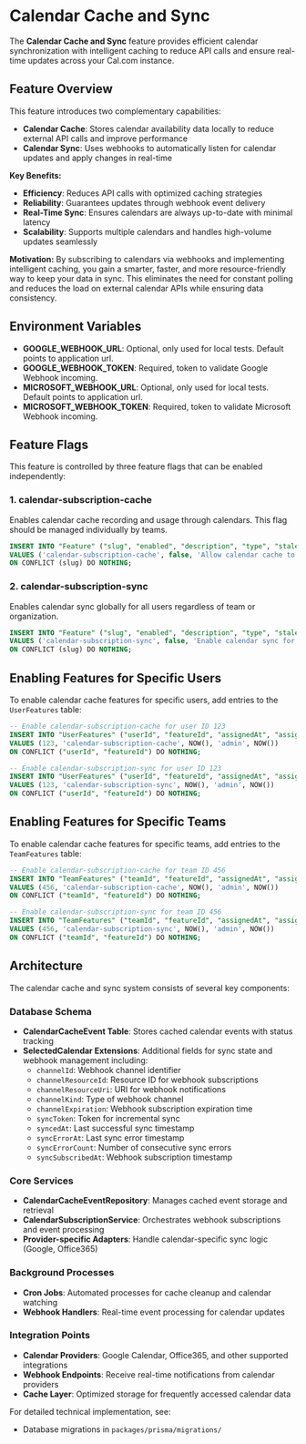 # Calendar Cache and Sync

The **Calendar Cache and Sync** feature provides efficient calendar synchronization with intelligent caching to reduce API calls and ensure real-time updates across your Cal.com instance.

## Feature Overview

This feature introduces two complementary capabilities:

- **Calendar Cache**: Stores calendar availability data locally to reduce external API calls and improve performance
- **Calendar Sync**: Uses webhooks to automatically listen for calendar updates and apply changes in real-time

**Key Benefits:**
- **Efficiency**: Reduces API calls with optimized caching strategies
- **Reliability**: Guarantees updates through webhook event delivery  
- **Real-Time Sync**: Ensures calendars are always up-to-date with minimal latency
- **Scalability**: Supports multiple calendars and handles high-volume updates seamlessly

**Motivation:**
By subscribing to calendars via webhooks and implementing intelligent caching, you gain a smarter, faster, and more resource-friendly way to keep your data in sync. This eliminates the need for constant polling and reduces the load on external calendar APIs while ensuring data consistency.

## Environment Variables

- **GOOGLE_WEBHOOK_URL**: Optional, only used for local tests. Default points to application url.
- **GOOGLE_WEBHOOK_TOKEN**: Required, token to validate Google Webhook incoming.
- **MICROSOFT_WEBHOOK_URL**: Optional, only used for local tests. Default points to application url.
- **MICROSOFT_WEBHOOK_TOKEN**: Required, token to validate Microsoft Webhook incoming.

## Feature Flags

This feature is controlled by three feature flags that can be enabled independently:

### 1. calendar-subscription-cache  
Enables calendar cache recording and usage through calendars. This flag should be managed individually by teams.

```sql
INSERT INTO "Feature" ("slug", "enabled", "description", "type", "stale", "lastUsedAt", "createdAt", "updatedAt", "updatedBy") 
VALUES ('calendar-subscription-cache', false, 'Allow calendar cache to be recorded and used through calendars.', 'OPERATIONAL', false, NULL, NOW(), NOW(), NULL) 
ON CONFLICT (slug) DO NOTHING;
```

### 2. calendar-subscription-sync
Enables calendar sync globally for all users regardless of team or organization.

```sql
INSERT INTO "Feature" ("slug", "enabled", "description", "type", "stale", "lastUsedAt", "createdAt", "updatedAt", "updatedBy") 
VALUES ('calendar-subscription-sync', false, 'Enable calendar sync for all calendars globally.', 'OPERATIONAL', false, NULL, NOW(), NOW(), NULL) 
ON CONFLICT (slug) DO NOTHING;
```

## Enabling Features for Specific Users

To enable calendar cache features for specific users, add entries to the `UserFeatures` table:

```sql
-- Enable calendar-subscription-cache for user ID 123  
INSERT INTO "UserFeatures" ("userId", "featureId", "assignedAt", "assignedBy", "updatedAt") 
VALUES (123, 'calendar-subscription-cache', NOW(), 'admin', NOW()) 
ON CONFLICT ("userId", "featureId") DO NOTHING;

-- Enable calendar-subscription-sync for user ID 123
INSERT INTO "UserFeatures" ("userId", "featureId", "assignedAt", "assignedBy", "updatedAt") 
VALUES (123, 'calendar-subscription-sync', NOW(), 'admin', NOW()) 
ON CONFLICT ("userId", "featureId") DO NOTHING;
```

## Enabling Features for Specific Teams

To enable calendar cache features for specific teams, add entries to the `TeamFeatures` table:

```sql
-- Enable calendar-subscription-cache for team ID 456
INSERT INTO "TeamFeatures" ("teamId", "featureId", "assignedAt", "assignedBy", "updatedAt") 
VALUES (456, 'calendar-subscription-cache', NOW(), 'admin', NOW()) 
ON CONFLICT ("teamId", "featureId") DO NOTHING;

-- Enable calendar-subscription-sync for team ID 456
INSERT INTO "TeamFeatures" ("teamId", "featureId", "assignedAt", "assignedBy", "updatedAt") 
VALUES (456, 'calendar-subscription-sync', NOW(), 'admin', NOW()) 
ON CONFLICT ("teamId", "featureId") DO NOTHING;
```

## Architecture

The calendar cache and sync system consists of several key components:

### Database Schema
- **CalendarCacheEvent Table**: Stores cached calendar events with status tracking
- **SelectedCalendar Extensions**: Additional fields for sync state and webhook management including:
  - `channelId`: Webhook channel identifier
  - `channelResourceId`: Resource ID for webhook subscriptions
  - `channelResourceUri`: URI for webhook notifications
  - `channelKind`: Type of webhook channel
  - `channelExpiration`: Webhook subscription expiration time
  - `syncToken`: Token for incremental sync
  - `syncedAt`: Last successful sync timestamp
  - `syncErrorAt`: Last sync error timestamp
  - `syncErrorCount`: Number of consecutive sync errors
  - `syncSubscribedAt`: Webhook subscription timestamp

### Core Services
- **CalendarCacheEventRepository**: Manages cached event storage and retrieval
- **CalendarSubscriptionService**: Orchestrates webhook subscriptions and event processing
- **Provider-specific Adapters**: Handle calendar-specific sync logic (Google, Office365)

### Background Processes
- **Cron Jobs**: Automated processes for cache cleanup and calendar watching
- **Webhook Handlers**: Real-time event processing for calendar updates

### Integration Points
- **Calendar Providers**: Google Calendar, Office365, and other supported integrations
- **Webhook Endpoints**: Receive real-time notifications from calendar providers
- **Cache Layer**: Optimized storage for frequently accessed calendar data

For detailed technical implementation, see:
- Database migrations in `packages/prisma/migrations/`
